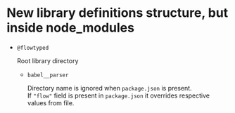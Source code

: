 # New library definitions structure, but inside node_modules

- `@flowtyped`

  Root library directory

  - `babel__parser`  

    Directory name is ignored when `package.json` is present.  
    If `"flow"` field is present in `package.json` it overrides respective values from file.
